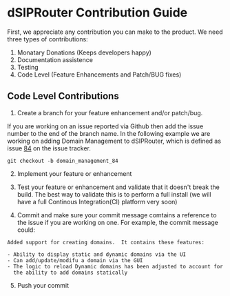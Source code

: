 # dSIPRouter Contribution Guide

First, we appreciate any contribution you can make to the product.  We need three types of contributions:

1. Monatary Donations (Keeps developers happy)
2. Documentation assistence
3. Testing
4. Code Level (Feature Enhancements and Patch/BUG fixes)

## Code Level Contributions

1. Create a branch for your feature enhancement and/or patch/bug.

If you are working on an issue reported via Github then add the issue number to the end of the branch name. In the following example we are working on adding Domain Management to dSIPRouter, which is defined as issue [84](https://github.com/dOpensource/dsiprouter/issues/84) on the issue tracker.  

```
git checkout -b domain_management_84
```

2. Implement your feature or enhancement

3. Test your feature or enhancement and validate that it doesn't break the build.  The best way to validate this is to perform a full install (we will have a full Continous Integration(CI) platform very soon)

4. Commit and make sure your commit message comtains a reference to the issue if you are working on one.  For example, the commit message could:

```
Added support for creating domains.  It contains these features:

- Ability to display static and dynamic domains via the UI
- Can add/update/modifu a domain via the GUI
- The logic to reload Dynamic domains has been adjusted to account for 
  the ability to add domains statically
```

5. Push your commit
